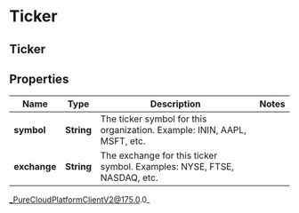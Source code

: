 # Ticker

## Ticker

## Properties

|Name | Type | Description | Notes|
|------------ | ------------- | ------------- | -------------|
| **symbol** | **String** | The ticker symbol for this organization. Example: ININ, AAPL, MSFT, etc. | |
| **exchange** | **String** | The exchange for this ticker symbol. Examples: NYSE, FTSE, NASDAQ, etc. | |



_PureCloudPlatformClientV2@175.0.0_
